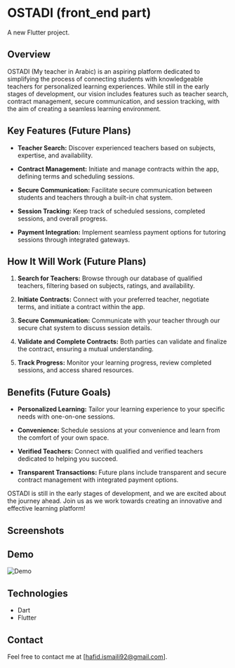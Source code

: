 # OSTADI (front_end part)

A new Flutter project.

## Overview

OSTADI (My teacher in Arabic) is an aspiring platform dedicated to simplifying the process of connecting students with knowledgeable teachers for personalized learning experiences. While still in the early stages of development, our vision includes features such as teacher search, contract management, secure communication, and session tracking, with the aim of creating a seamless learning environment.

## Key Features (Future Plans)

- **Teacher Search:** Discover experienced teachers based on subjects, expertise, and availability.

- **Contract Management:** Initiate and manage contracts within the app, defining terms and scheduling sessions.

- **Secure Communication:** Facilitate secure communication between students and teachers through a built-in chat system.

- **Session Tracking:** Keep track of scheduled sessions, completed sessions, and overall progress.

- **Payment Integration:** Implement seamless payment options for tutoring sessions through integrated gateways.

## How It Will Work (Future Plans)

1. **Search for Teachers:** Browse through our database of qualified teachers, filtering based on subjects, ratings, and availability.

2. **Initiate Contracts:** Connect with your preferred teacher, negotiate terms, and initiate a contract within the app.

3. **Secure Communication:** Communicate with your teacher through our secure chat system to discuss session details.

4. **Validate and Complete Contracts:** Both parties can validate and finalize the contract, ensuring a mutual understanding.

5. **Track Progress:** Monitor your learning progress, review completed sessions, and access shared resources.

## Benefits (Future Goals)

- **Personalized Learning:** Tailor your learning experience to your specific needs with one-on-one sessions.

- **Convenience:** Schedule sessions at your convenience and learn from the comfort of your own space.

- **Verified Teachers:** Connect with qualified and verified teachers dedicated to helping you succeed.

- **Transparent Transactions:** Future plans include transparent and secure contract management with integrated payment options.

OSTADI is still in the early stages of development, and we are excited about the journey ahead. Join us as we work towards creating an innovative and effective learning platform!

## Screenshots
## Demo
![Demo](docs/demo-readme.gif)
## Technologies 
- Dart
- Flutter

## Contact
Feel free to contact me at [hafid.ismaili92@gmail.com].
